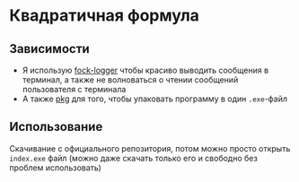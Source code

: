 # Квадратичная формула

## Зависимости

- Я использую [fock-logger](https://github.com/FOCKUSTY/logger) чтобы красиво выводить сообщения в терминал, а также не волноваться о чтении сообщений пользователя с терминала
- А также [pkg](https://github.com/vercel/pkg) для того, чтобы упаковать программу в один `.exe`-файл

## Использование

Скачивание с официального репозитория, потом можно просто открыть `index.exe` файл (можно даже скачать только его и свободно без проблем использовать)
